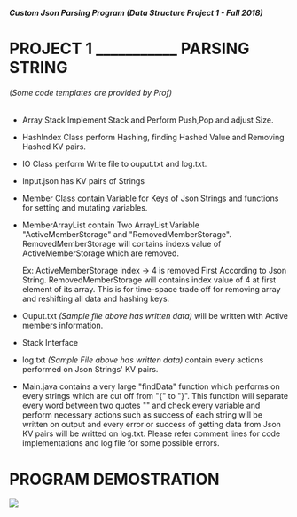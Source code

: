 
**_Custom Json Parsing Program (Data Structure Project 1 - Fall 2018)_**

# PROJECT 1 ___________ PARSING STRING 
###### (Some code templates are provided by Prof) 

- Array Stack Implement Stack and Perform Push,Pop and adjust Size.

- HashIndex Class perform Hashing, finding Hashed Value and Removing Hashed KV pairs.

- IO Class perform Write file to ouput.txt and log.txt.

- Input.json has KV pairs of Strings

- Member Class contain Variable for Keys of Json Strings and functions for setting and mutating variables.

- MemberArrayList contain Two ArrayList Variable "ActiveMemberStorage" and "RemovedMemberStorage". RemovedMemberStorage will contains indexs value of ActiveMemberStorage which are removed.

  Ex: ActiveMemberStorage index -> 4 is removed First According to Json String. RemovedMemberStorage will contains index value of 4 at first element of its array. This is for time-space trade off for removing array and reshifting all data and hashing keys.

- Ouput.txt _(Sample file above has written data)_ will be written with Active members information.

- Stack Interface

- log.txt _(Sample File above has written data)_ contain every actions performed on Json Strings' KV pairs.

- Main.java contains a very large "findData" function which performs on every strings which are cut off from "{"  to "}". This function will separate every word between two quotes "" and check every variable and perform necessary actions such as success of each string will be written on output and every error or success of getting data from Json KV pairs will be writted on log.txt. Please refer comment lines for code implementations and log file for some possible errors. 

# PROGRAM DEMOSTRATION

![](https://imgur.com/fRBMB7C.gif)
